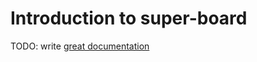 # Introduction to super-board

TODO: write [great documentation](http://jacobian.org/writing/great-documentation/what-to-write/)
